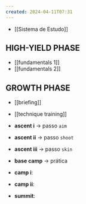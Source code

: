 ```yaml
---
created: 2024-04-11T07:31
---
```

- [[Sistema de Estudo]]

## HIGH-YIELD PHASE
- [[fundamentals 1]]
- [[fundamentals 2]]

## GROWTH PHASE

- [[briefing]]
- [[technique training]]

- **ascent i** → passo `aim`
- **ascent ii** → passo `shoot`
- **ascent iii** → passo `skin`
- **base camp** → prática

- **camp i**: 
- **camp ii**: 

- **summit**: 